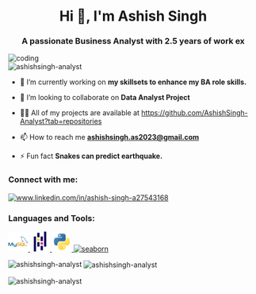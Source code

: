 <h1 align="center">Hi 👋, I'm Ashish Singh</h1>
<h3 align="center">A passionate Business Analyst with 2.5 years of work ex</h3>

<img align="left" alt="coding" width="400" src="https://img.freepik.com/free-vector/hacker-operating-laptop-cartoon-icon-illustration-technology-icon-concept-isolated-flat-cartoon-style_138676-2387.jpg?size=626&ext=jpg&ga=GA1.1.1809769356.1710675936&semt=ais">

<p align="left"> <img src="https://komarev.com/ghpvc/?username=ashishsingh-analyst&label=Profile%20views&color=0e75b6&style=flat" alt="ashishsingh-analyst" /> </p>

- 🔭 I’m currently working on **my skillsets to enhance my BA role skills.**

- 👯 I’m looking to collaborate on **Data Analyst Project**

- 👨‍💻 All of my projects are available at https://github.com/AshishSingh-Analyst?tab=repositories
- 📫 How to reach me **ashishsingh.as2023@gmail.com**

- ⚡ Fun fact **Snakes can predict earthquake.**

<h3 align="left">Connect with me:</h3>
<p align="left">
<a href="https://linkedin.com/in/www.linkedin.com/in/ashish-singh-a27543168" target="blank"><img align="center" src="https://raw.githubusercontent.com/rahuldkjain/github-profile-readme-generator/master/src/images/icons/Social/linked-in-alt.svg" alt="www.linkedin.com/in/ashish-singh-a27543168" height="30" width="40" /></a>
</p>

<h3 align="left">Languages and Tools:</h3>
<p align="left"> <a href="https://www.mysql.com/" target="_blank" rel="noreferrer"> <img src="https://raw.githubusercontent.com/devicons/devicon/master/icons/mysql/mysql-original-wordmark.svg" alt="mysql" width="40" height="40"/> </a> <a href="https://pandas.pydata.org/" target="_blank" rel="noreferrer"> <img src="https://raw.githubusercontent.com/devicons/devicon/2ae2a900d2f041da66e950e4d48052658d850630/icons/pandas/pandas-original.svg" alt="pandas" width="40" height="40"/> </a> <a href="https://www.python.org" target="_blank" rel="noreferrer"> <img src="https://raw.githubusercontent.com/devicons/devicon/master/icons/python/python-original.svg" alt="python" width="40" height="40"/> </a> <a href="https://seaborn.pydata.org/" target="_blank" rel="noreferrer"> <img src="https://seaborn.pydata.org/_images/logo-mark-lightbg.svg" alt="seaborn" width="40" height="40"/> </a> </p>

<p><img align="left" src="https://github-readme-stats.vercel.app/api/top-langs?username=ashishsingh-analyst&show_icons=true&locale=en&layout=compact" alt="ashishsingh-analyst" /></p>

<p>&nbsp;<img align="center" src="https://github-readme-stats.vercel.app/api?username=ashishsingh-analyst&show_icons=true&locale=en" alt="ashishsingh-analyst" /></p>

<p><img align="center" src="https://github-readme-streak-stats.herokuapp.com/?user=ashishsingh-analyst&" alt="ashishsingh-analyst" /></p>
